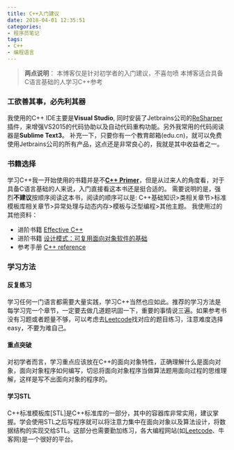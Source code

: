 ```yaml
---
title: C++入门建议
date: 2018-04-01 12:35:51
categories:
- 程序员笔记
tags: 
- C++ 
- 编程语言
---
```



> **两点说明**：
> 本博客仅是针对初学者的入门建议，不喜勿喷
> 本博客适合具备C语言基础的人学习C++参考


### 工欲善其事，必先利其器
我使用的C++ IDE主要是**Visual Studio**, 同时安装了Jetbrains公司的[ReSharper][1]插件，来增强VS2015的代码协助以及自动代码重构功能。另外我常用的代码阅读器是**Sublime Text3**。
补充一下，只要你有一个教育邮箱(edu.cn)，就可以免费使用Jetbrains公司的所有产品，这点还是非常良心的，我就是其中收益者之一。
<!--more-->

### 书籍选择
学习C++我一开始使用的书籍并是不[**C++ Primer**][2]，但是从过来人的角度看，对于具备C语言基础的人来说，入门直接看这本书还是挺合适的。
需要说明的是，强烈**不建议**按顺序阅读这本书，阅读的顺序可以是:
C++基础知识>类相关章节>标准模板库相关章节>异常处理与动态内存>模板与泛型编程>其他主题。
我使用过的其他资料：

 - 进阶书籍 [Effective C++][3]
 - 进阶书籍 [设计模式：可复用面向对象软件的基础][4]
 - 参考手册 [C++ reference][5]

### 学习方法

#### 反复练习
学习任何一门语言都需要大量实践，学习C++当然也应如此。推荐的学习方法是每学习完一个章节，一定要去做几道题巩固一下，重要的事情说三遍。如果参考书没有习题或者题量不够，可以考虑去[Leetcode][6]找对应的题目练习，注意难度选择easy，不要为难自己。

#### 重点突破
对初学者而言，学习重点应该放在C++的面向对象特性，正确理解什么是面向对象，面向对象程序如何编写，切忌将面向对象程序当做算法题用面向过程的思维理解，这样是写不出面向对象的程序的。

#### 学习STL
C++标准模板库[STL]是C++标准库的一部分，其中的容器库非常实用，建议掌握。学会使用STL之后写程序就可以将注意力集中在面向对象以及算法设计，将数据结构的实现交给STL。这部分也需要勤加练习，各大编程网站(如[Leetcode][6]、牛客网)是一个很好的平台。



  [1]: https://www.jetbrains.com/resharper/
  [2]: https://item.jd.com/11306138.html
  [3]: https://item.jd.com/10393318.html
  [4]: https://item.jd.com/10669447758.html?jd_pop=8c17493d-4da8-4604-a328-a05a9eabe1a8&abt=0
  [5]: http://en.cppreference.com/w/cpp
  [6]: https://leetcode.com/
